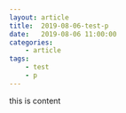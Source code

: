 ```yaml
---
layout: article
title:	2019-08-06-test-p
date:	2019-08-06 11:00:00
categories:
    - article
tags:
    - test
    - p
---
```


this is content
